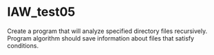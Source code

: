 # IAW_test05
Create a program that will analyze specified directory files recursively. Program algorithm should save information about files that satisfy conditions.
